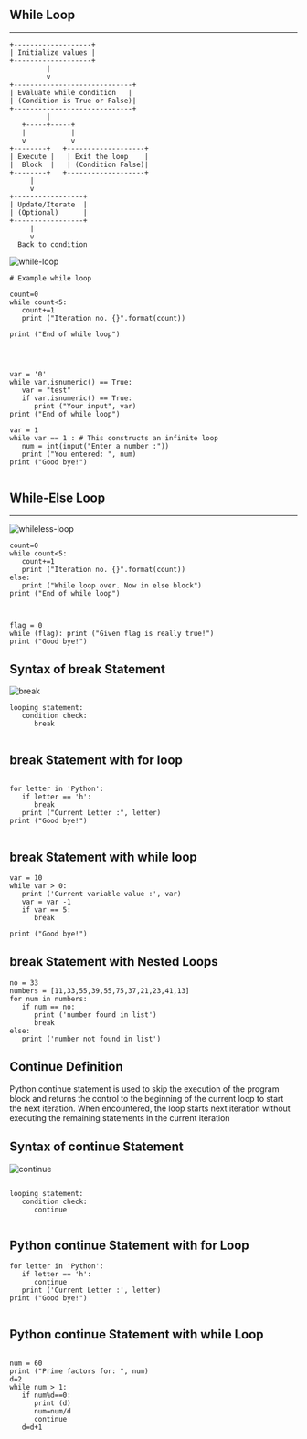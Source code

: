 

## While Loop
--------------

```
+-------------------+
| Initialize values |
+-------------------+
         |
         v
+-----------------------------+
| Evaluate while condition   |
| (Condition is True or False)|
+-----------------------------+
         |
   +-----+-----+
   |           |
   v           v
+--------+   +-------------------+
| Execute |   | Exit the loop    |
|  Block  |   | (Condition False)|
+--------+   +-------------------+
     |
     v
+-----------------+
| Update/Iterate  |
| (Optional)      |
+-----------------+
     |
     v
  Back to condition

```

![while-loop](images/while.jpg)



```
# Example while loop

count=0
while count<5:
   count+=1
   print ("Iteration no. {}".format(count))

print ("End of while loop")



```

```

var = '0'
while var.isnumeric() == True:
   var = "test"
   if var.isnumeric() == True:
      print ("Your input", var)
print ("End of while loop")

```



```
var = 1
while var == 1 : # This constructs an infinite loop
   num = int(input("Enter a number :"))
   print ("You entered: ", num)
print ("Good bye!")


```




## While-Else Loop
--------------


![whileless-loop](images/whileelse.jpg)


```
count=0
while count<5:
   count+=1
   print ("Iteration no. {}".format(count))
else:
   print ("While loop over. Now in else block")
print ("End of while loop")


```

```

flag = 0
while (flag): print ("Given flag is really true!")
print ("Good bye!")

```


Syntax of break Statement
--------------------------

![break](images/break.jpg)





```
looping statement:
   condition check:
      break


```

break Statement with for loop
------------------------------

```

for letter in 'Python':    
   if letter == 'h':
      break
   print ("Current Letter :", letter)
print ("Good bye!")


```


break Statement with while loop
-----------------------------------
```
var = 10                   
while var > 0:              
   print ('Current variable value :', var)
   var = var -1
   if var == 5:
      break

print ("Good bye!")

```

break Statement with Nested Loops
--------------------------------------

```
no = 33
numbers = [11,33,55,39,55,75,37,21,23,41,13]
for num in numbers:
   if num == no:
      print ('number found in list')
      break
else:
   print ('number not found in list')

```




Continue Definition
--------------------

Python continue statement is used to skip the execution of the program block and returns the control to the beginning 
of the current loop to start the next iteration. When encountered, the loop starts next iteration 
without executing the remaining statements in the current iteration



Syntax of continue Statement
-----------------------------

![continue](images/loop_continue.jpg)





```

looping statement:
   condition check:
      continue


```







Python continue Statement with for Loop
----------------------------------------

```
for letter in 'Python':
   if letter == 'h':
      continue
   print ('Current Letter :', letter)
print ("Good bye!")


```

Python continue Statement with while Loop
-----------------------------------------


```

num = 60
print ("Prime factors for: ", num)
d=2
while num > 1:
   if num%d==0:
      print (d)
      num=num/d
      continue
   d=d+1


```

























